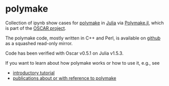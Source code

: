 # polymake
Collection of ipynb show cases for [polymake](https://www.polymake.org/) in [Julia](https://julialang.org) via [Polymake.jl](https://github.com/oscar-system/Polymake.jl), which is part of the [OSCAR project](https://github.com/oscar-system).

The polymake code, mostly written in C++ and Perl, is available on [github](https://github.com/polymake/polymake) as a squashed read-only mirror.

Code has been verified with Oscar v0.5.1 on Julia v1.5.3.

If you want to learn about how polymake works or how to use it, e.g., see
* [introductory tutorial](https://polymake.org/doku.php/user_guide/intro_tutorial)
* [publications about or with reference to polymake](https://www.polymake.org/doku.php/publications)

